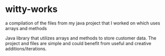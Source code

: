 # witty-works
a compilation of the files from my java project that I worked on which uses arrays and methods

Java library that utilizes arrays and methods to store customer data. The project and files are simple and could benefit from useful and creative additions/iterations. 
